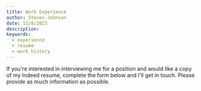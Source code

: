 ```yaml
---
title: Work Experience
author: Steven Johnson
date: 11/8/2023
description: 
keywords:
  - experience
  - resume
  - work history
---
```

If you're interested in interviewing me for a position and would like a copy of my Indeed resume, complete the form below and I'll get in touch. Please provide as much information as possible.

